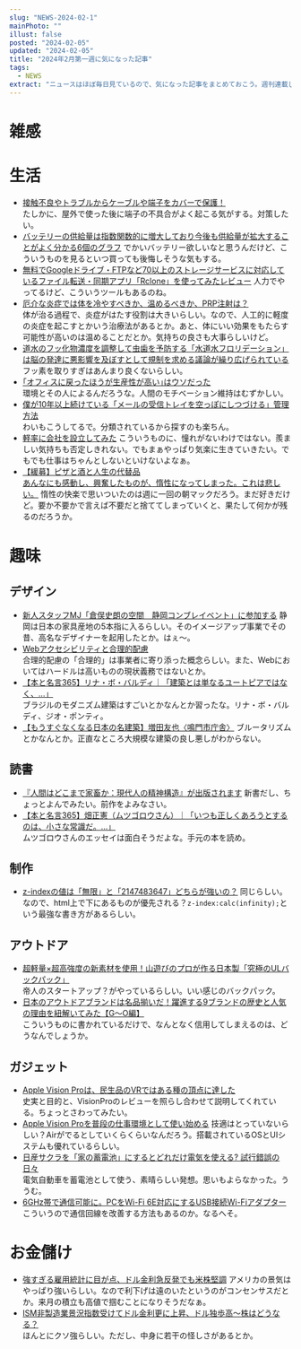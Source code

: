 ```yaml
---
slug: "NEWS-2024-02-1"
mainPhoto: ""
illust: false
posted: "2024-02-05"
updated: "2024-02-05"
title: "2024年2月第一週に気になった記事"
tags:
  - NEWS
extract: "ニュースはほぼ毎日見ているので、気になった記事をまとめておこう。週刊連載したい。"
---
```


# 雑感


# 生活

- [接触不良やトラブルからケーブルや端子をカバーで保護！](https://k-tai.watch.impress.co.jp/docs/column/stapa/1566097.html)  
  たしかに、屋外で使った後に端子の不具合がよく起こる気がする。対策したい。
- [バッテリーの供給量は指数関数的に増大しており今後も供給量が拡大することがよく分かる6個のグラフ](https://gigazine.net/news/20240205-battery-future/) 
  でかいバッテリー欲しいなと思うんだけど、こういうものを見るといつ買っても後悔しそうな気もする。
- [無料でGoogleドライブ・FTPなど70以上のストレージサービスに対応しているファイル転送・同期アプリ「Rclone」を使ってみたレビュー](https://gigazine.net/news/20240205-rclone/) 
  人力でやってるけど、こういうツールもあるのね。
- [厄介な炎症では体を冷やすべきか、温めるべきか、PRP注射は？](https://natgeo.nikkeibp.co.jp/atcl/news/24/020200072/?P=3)  
  体が治る過程で、炎症がはたす役割は大きいらしい。なので、人工的に軽度の炎症を起こすとかいう治療法があるとか。あと、体にいい効果をもたらす可能性が高いのは温めることだとか。気持ちの良さも大事らしいけど。
- [道水のフッ化物濃度を調整して虫歯を予防する「水道水フロリデーション」は脳の発達に悪影響を及ぼすとして規制を求める議論が繰り広げられている](https://gigazine.net/news/20240206-fluoride-drinking-water/)  
  フッ素を取りすぎはあんまり良くないらしい。
- [｢オフィスに戻ったほうが生産性が高い｣はウソだった](https://www.gizmodo.jp/2024/02/roductivity-does-not-decrease-with-remote-work.html)  
  環境とその人によるんだろうな。人間のモチベーション維持はむずかしい。
- [僕が10年以上続けている「メールの受信トレイを空っぽにしつづける」管理方法](https://blog.p1ass.com/posts/keep-inbox-empty/)  
   わいもこうしてるで。分類されているから探すのも楽ちん。
- [軽率に会社を設立してみた](https://kwappa.net/blog/20240206/founding_a_company_carelessly/) 
  こういうものに、憧れがないわけではない。羨ましい気持ちも否定しきれない。でもまぁやっぱり気楽に生きていきたい。でもでも仕事はちゃんとしないといけないよなぁ。
- [【緩募】ピザと酒と人生の代替品](https://goldhead.hatenablog.com/entry/2024/02/06/130340)  
  [あんなにも感動し、興奮したものが、惰性になってしまった。これは悲しい。](https://blog.tinect.jp/?p=85234) 
  惰性の快楽で思いついたのは週に一回の朝マックだろう。まだ好きだけど。要か不要かで言えば不要だと捨ててしまっていくと、果たして何かが残るのだろうか。


# 趣味

## デザイン

- [新人スタッフMJ「倉俣史朗の空間　静岡コンブレイベント」に参加する](http://blog.livedoor.jp/tokinowasuremono/archives/53536358.html) 
  静岡は日本の家具産地の5本指に入るらしい。そのイメージアップ事業でその昔、高名なデザイナーを起用したとか。はぇ〜。
- [Webアクセシビリティと合理的配慮](https://note.com/ymrl/n/n6f3670b369a9)  
  合理的配慮の「合理的」は事業者に寄り添った概念らしい。また、Webにおいてはハードルは高いものの現状義務ではないとか。
- [【本と名言365】リナ・ボ・バルディ｜「建築とは単なるユートピアではなく、…」](https://casabrutus.com/categories/culture/394410)  
  ブラジルのモダニズム建築はすごいとかなんとか習ったな。リナ・ボ・バルディ、ジオ・ポンティ。
- [【もうすぐなくなる日本の名建築】増田友也〈鳴門市庁舎〉](https://casabrutus.com/categories/architecture/394814) 
  ブルータリズムとかなんとか。正直なところ大規模な建築の良し悪しがわからない。

## 読書

- [『人間はどこまで家畜か：現代人の精神構造』が出版されます](https://p-shirokuma.hatenadiary.com/entry/20240131/1706709759) 
  新書だし、ちょっとよんでみたい。前作をよみなさい。
- [【本と名言365】畑正憲（ムツゴロウさん）｜「いつも正しくあろうとするのは、小さな常識だ。…」](https://casabrutus.com/categories/culture/394495)  
  ムツゴロウさんのエッセイは面白そうだよな。手元の本を読め。

## 制作

- [z-indexの値は「無限」と「2147483647」どちらが強いの？](https://zenn.dev/crayfisher_zari/articles/d98a0aef6326a8) 
  同じらしい。なので、html上で下にあるものが優先される？`z-index:calc(infinity);`という最強な書き方があるらしい。

## アウトドア

- [超軽量×超高強度の新素材を使用！山遊びのプロが作る日本製「究極のULバックパック」](https://yamahack.com/6041)  
  帝人のスタートアップ？がやっているらしい。いい感じのバックパック。
- [日本のアウトドアブランドは名品揃いだ！躍進する9ブランドの歴史と人気の理由を紐解いてみた【G～O編】](https://www.bepal.net/archives/389175)  
  こういうものに書かれているだけで、なんとなく信用してしまえるのは、どうなんでしょうか。

## ガジェット

- [Apple Vision Proは、民生品のVRではある種の頂点に達した](https://anond.hatelabo.jp/20240206135113)  
  史実と目的と、VisionProのレビューを照らし合わせて説明してくれている。ちょっとさわってみたい。
- [Apple Vision Proを普段の仕事環境として使い始める](https://sizu.me/miro/posts/b8bb18k18co5) 
  技適はとっていないらしい？Airがでるとしていくらくらいなんだろう。搭載されているOSとUIシステムも優れているらしい。
- [日産サクラを「家の蓄電池」にするとどれだけ電気を使える? 試行錯誤の日々](https://kaden.watch.impress.co.jp/docs/column/solar/1566079.html)  
  電気自動車を蓄電池として使う、素晴らしい発想。思いもよらなかった。ううむ。
- [6GHz帯で通信可能に。PCをWi-Fi 6E対応にするUSB接続Wi-Fiアダプター](https://www.itmedia.co.jp/pcuser/articles/2402/07/news122.html)  
  こういうので通信回線を改善する方法もあるのか。なるへそ。

# お金儲け

- [強すぎる雇用統計に目が点、ドル金利急反発でも米株堅調](http://hiroko.yutaka-shoji.co.jp/2024/02/blog-post.html) 
  アメリカの景気はやっぱり強いらしい。なので利下げは遠のいたというのがコンセンサスだとか。来月の積立も高値で掴むことになりそうだなぁ。
- [ISM非製造業景況指数受けてドル金利更に上昇、ドル独歩高～株はどうなる？](http://hiroko.yutaka-shoji.co.jp/2024/02/ism.html)  
  ほんとにクソ強らしい。ただし、中身に若干の怪しさがあるとか。